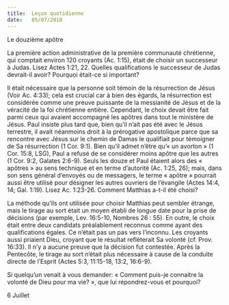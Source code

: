 ```yaml
---
title:  Leçon quotidienne
date:   05/07/2018
---
```


Le douzième apôtre

La première action administrative de la première communauté chrétienne, qui comptait environ 120 croyants (Ac. 1:15), était de choisir un successeur à Judas.
Lisez Actes 1:21, 22. Quelles qualifications le successeur de Judas devrait-il avoir? Pourquoi était-ce si important?


Il était nécessaire que la personne soit témoin de la résurrection de Jésus (Voir Ac. 4:33); cela est crucial car à bien des égards, la résurrection est considérée comme une preuve puissante de la messianité de Jésus et de la véracité de la foi chrétienne entière. Cependant, le choix devait être fait parmi ceux qui avaient accompagné les apôtres dans tout le ministère de Jésus. Paul insiste plus tard que, bien qu’il n’ait pas été avec le Jésus terrestre, il avait néanmoins droit à la prérogative apostolique parce que sa rencontre avec Jésus sur le chemin de Damas le qualifiait pour témoigner de Sa résurrection (1 Cor. 9:1). Bien qu’il admet n’être qu’« un avorton » (1 Cor. 15:8, LSG), Paul a refusé de se considérer moins apôtre que les autres (1 Cor. 9:2, Galates 2:6-9). Seuls les douze et Paul étaient alors des « apôtres » au sens technique et en terme d’autorité (Ac. 1:25, 26); mais, dans son sens général d’envoyés ou de messagers, le terme « apôtre » pourrait aussi être utilisé pour désigner les autres ouvriers de l’évangile (Actes 14:4, 14; Gal. 1:19).
Lisez Ac. 1:23-26. Comment Matthias a-t-il été choisi?


La méthode qu’ils ont utilisée pour choisir Matthias peut sembler étrange, mais le tirage au sort était un moyen établi de longue date pour la prise de décisions (par exemple, Lev. 16:5-10, Nombres 26 : 55). En outre, le choix était entre deux candidats préalablement reconnus comme ayant des qualifications égales. Ce n’était pas un pas vers l’inconnu. Les croyants aussi priaient Dieu, croyant que le résultat reflèterait Sa volonté (cf. Prov. 16:33). Il n’y a aucune preuve que la décision fut contestée. Après la Pentecôte, le tirage au sort n’était plus nécessaire à cause de la conduite directe de l’Esprit (Actes 5:3, 11:15-18, 13:2, 16:6-9).

Si quelqu’un venait à vous demander: « Comment puis-je connaitre la volonté de Dieu pour ma vie? », que lui répondrez-vous et pourquoi?



6 Juillet
